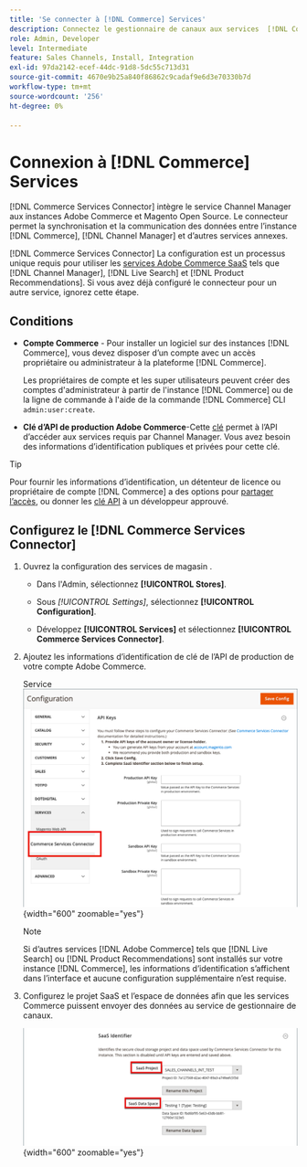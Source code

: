 ```yaml
---
title: 'Se connecter à [!DNL Commerce] Services'
description: Connectez le gestionnaire de canaux aux services  [!DNL Commerce] pour activer la synchronisation et la communication des données entre l’instance  [!DNL Commerce] , le gestionnaire de canaux et d’autres services annexes.'
role: Admin, Developer
level: Intermediate
feature: Sales Channels, Install, Integration
exl-id: 97da2142-ecef-44dc-91d8-5dc55c713d31
source-git-commit: 4670e9b25a840f86862c9cadaf9e6d3e70330b7d
workflow-type: tm+mt
source-wordcount: '256'
ht-degree: 0%

---
```



# Connexion à [!DNL Commerce] Services

[!DNL Commerce Services Connector] intègre le service Channel Manager aux instances Adobe Commerce et Magento Open Source. Le connecteur permet la synchronisation et la communication des données entre l’instance [!DNL Commerce], [!DNL Channel Manager] et d’autres services annexes.

[!DNL Commerce Services Connector] La configuration est un processus unique requis pour utiliser les [services Adobe Commerce SaaS](https://experienceleague.adobe.com/docs/commerce-merchant-services/user-guides/home.html) tels que [!DNL Channel Manager], [!DNL Live Search] et [!DNL Product Recommendations]. Si vous avez déjà configuré le connecteur pour un autre service, ignorez cette étape.

## Conditions

- **Compte Commerce** - Pour installer un logiciel sur des instances [!DNL Commerce], vous devez disposer d’un compte avec un accès propriétaire ou administrateur à la plateforme [!DNL Commerce].

  Les propriétaires de compte et les super utilisateurs peuvent créer des comptes d&#39;administrateur à partir de l&#39;instance [!DNL Commerce] ou de la ligne de commande à l&#39;aide de la commande [!DNL Commerce] CLI `admin:user:create`.

- **Clé d’API de production Adobe Commerce**-Cette [clé](https://experienceleague.adobe.com/docs/commerce-merchant-services/user-guides/integration-services/saas.html#genapikey) permet à l’API d’accéder aux services requis par Channel Manager. Vous avez besoin des informations d’identification publiques et privées pour cette clé.

>[!TIP]
>
>Pour fournir les informations d’identification, un détenteur de licence ou propriétaire de compte [!DNL Commerce] a des options pour [partager l’accès](https://experienceleague.adobe.com/docs/commerce-admin/start/commerce-account/commerce-account-share.html), ou donner les [clé API](https://experienceleague.adobe.com/docs/commerce-merchant-services/user-guides/integration-services/saas.html) à un développeur approuvé.

## Configurez le [!DNL Commerce Services Connector]

1. Ouvrez la configuration des services de magasin .

   - Dans l&#39;Admin, sélectionnez **[!UICONTROL Stores]**.

   - Sous *[!UICONTROL Settings]*, sélectionnez **[!UICONTROL Configuration]**.

   - Développez **[!UICONTROL Services]** et sélectionnez **[!UICONTROL Commerce Services Connector]**.

1. Ajoutez les informations d’identification de clé de l’API de production de votre compte Adobe Commerce.

   Service ![[!DNL Commerce Services Connector] dans la vue [!DNL Admin]](assets/commerce-services-connector-admin-service-view.png){width="600" zoomable="yes"}


   >[!NOTE]
   >
   > Si d’autres services [!DNL Adobe Commerce] tels que [!DNL Live Search] ou [!DNL Product Recommendations] sont installés sur votre instance [!DNL Commerce], les informations d’identification s’affichent dans l’interface et aucune configuration supplémentaire n’est requise.

1. Configurez le projet SaaS et l’espace de données afin que les services Commerce puissent envoyer des données au service de gestionnaire de canaux.

   ![[!DNL Commerce Services Connector] Configuration de l’identifiant SaaS dans la vue [!DNL Admin]](assets/commerce-services-connector-saas-config.png){width="600" zoomable="yes"}

